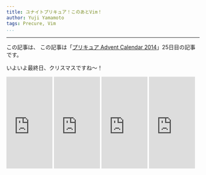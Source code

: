 ```yaml
---
title: ユナイトプリキュア！このあとVim！
author: Yuji Yamamoto
tags: Precure, Vim
...
```

---

この記事は、
この記事は「[プリキュア Advent Calendar 2014](http://www.adventar.org/calendars/328)」25日目の記事です。

いよいよ最終日、クリスマスですね～！



<iframe src="http://rcm-fe.amazon-adsystem.com/e/cm?lt1=_blank&bc1=000000&IS2=1&bg1=FFFFFF&fc1=000000&lc1=0000FF&t=poe02-22&o=9&p=8&l=as4&m=amazon&f=ifr&ref=ss_til&asins=B00O0G4NB2" style="width:120px;height:240px;" scrolling="no" marginwidth="0" marginheight="0" frameborder="0"></iframe>
<iframe src="http://rcm-fe.amazon-adsystem.com/e/cm?lt1=_blank&bc1=000000&IS2=1&bg1=FFFFFF&fc1=000000&lc1=0000FF&t=poe02-22&o=9&p=8&l=as4&m=amazon&f=ifr&ref=ss_til&asins=4774166340" style="width:120px;height:240px;" scrolling="no" marginwidth="0" marginheight="0" frameborder="0"></iframe>
<iframe src="http://rcm-fe.amazon-adsystem.com/e/cm?lt1=_blank&bc1=000000&IS2=1&bg1=FFFFFF&fc1=000000&lc1=0000FF&t=poe02-22&o=9&p=8&l=as4&m=amazon&f=ifr&ref=ss_til&asins=B00HWLJI3U" style="width:120px;height:240px;" scrolling="no" marginwidth="0" marginheight="0" frameborder="0"></iframe>
<iframe src="http://rcm-fe.amazon-adsystem.com/e/cm?lt1=_blank&bc1=000000&IS2=1&bg1=FFFFFF&fc1=000000&lc1=0000FF&t=poe02-22&o=9&p=8&l=as4&m=amazon&f=ifr&ref=ss_til&asins=4774147958" style="width:120px;height:240px;" scrolling="no" marginwidth="0" marginheight="0" frameborder="0"></iframe>
